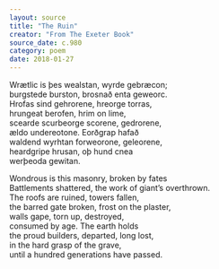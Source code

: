 ```yaml
---
layout: source
title: "The Ruin"
creator: "From The Exeter Book"
source_date: c.980
category: poem
date: 2018-01-27
---
```


Wrætlic is þes wealstan, wyrde gebræcon;  
burgstede burston, brosnað enta geweorc.  
Hrofas sind gehrorene, hreorge torras,  
hrungeat berofen, hrim on lime,  
scearde scurbeorge scorene, gedrorene,  
ældo undereotone. Eorðgrap hafað  
waldend wyrhtan forweorone, geleorene,  
heardgripe hrusan, oþ hund cnea  
werþeoda gewitan.

Wondrous is this masonry, broken by fates  
Battlements shattered, the work of giant’s overthrown.  
The roofs are ruined, towers fallen,  
the barred gate broken, frost on the plaster,  
walls gape, torn up, destroyed,  
consumed by age. The earth holds  
the proud builders, departed, long lost,  
in the hard grasp of the grave,   
until a hundred generations have passed.  

